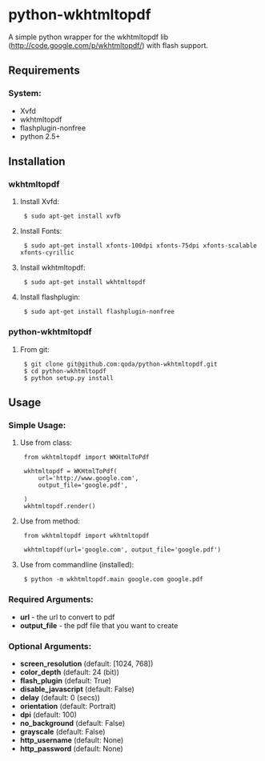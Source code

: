 # python-wkhtmltopdf

A simple python wrapper for the wkhtmltopdf lib (http://code.google.com/p/wkhtmltopdf/) with flash support.

## Requirements

### System:

- Xvfd
- wkhtmltopdf
- flashplugin-nonfree
- python 2.5+

## Installation

### wkhtmltopdf

1. Install Xvfd:

        $ sudo apt-get install xvfb
    
2. Install Fonts:

        $ sudo apt-get install xfonts-100dpi xfonts-75dpi xfonts-scalable xfonts-cyrillic
    
3. Install wkhtmltopdf:
        
        $ sudo apt-get install wkhtmltopdf
    
4. Install flashplugin:
        
        $ sudo apt-get install flashplugin-nonfree

### python-wkhtmltopdf

1. From git:

        $ git clone git@github.com:qoda/python-wkhtmltopdf.git
        $ cd python-wkhtmltopdf
        $ python setup.py install

## Usage

### Simple Usage:

1. Use from class:

        from wkhtmltopdf import WKHtmlToPdf
        
        wkhtmltopdf = WKHtmlToPdf(
            url='http://www.google.com',
            output_file='google.pdf',
            
        )
        wkhtmltopdf.render()
        
2. Use from method:
        
        from wkhtmltopdf import wkhtmltopdf
        
        wkhtmltopdf(url='google.com', output_file='google.pdf')
        
3. Use from commandline (installed):
        
        $ python -m wkhtmltopdf.main google.com google.pdf
        
### Required Arguments:

- **url** - the url to convert to pdf
- **output_file** - the pdf file that you want to create
        
### Optional Arguments:

- **screen_resolution** (default: [1024, 768])
- **color_depth** (default: 24 (bit))
- **flash_plugin** (default: True)
- **disable_javascript** (default: False)
- **delay** (default: 0 (secs))
- **orientation** (default: Portrait)
- **dpi** (default: 100)
- **no_background** (default: False)
- **grayscale** (default: False)
- **http_username** (default: None)
- **http_password** (default: None)
    